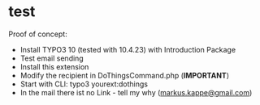# test

Proof of concept:

* Install TYPO3 10 (tested with 10.4.23) with Introduction Package
* Test email sending
* Install this extension
* Modify the recipient in DoThingsCommand.php (**IMPORTANT**)
* Start with CLI: typo3 yourext:dothings
* In the mail there ist no Link - tell my why (markus.kappe@gmail.com)
